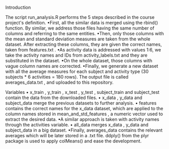 Introduction

The script  run_analysis.R performs the 5 steps described in the course project's definition.
•First, all the similar data is merged using the  rbind()  function. By similar, we address those files having the same number of columns and referring to the same entities.
•Then, only those columns with the mean and standard deviation measures are taken from the whole dataset. After extracting these columns, they are given the correct names, taken from  features.txt .
•As activity data is addressed with values 1:6, we take the activity names and IDs from  activity_labels.txt  and they are substituted in the dataset.
•On the whole dataset, those columns with vague column names are corrected.
•Finally, we generate a new dataset with all the average measures for each subject and activity type (30 subjects * 6 activities = 180 rows). The output file is called  averages_data.txt , and uploaded to this repository.

Variables
• x_train ,  y_train ,  x_test ,  y_test ,  subject_train  and  subject_test  contain the data from the downloaded files.
• x_data ,  y_data  and  subject_data  merge the previous datasets to further analysis.
• features  contains the correct names for the  x_data  dataset, which are applied to the column names stored in  mean_and_std_features , a numeric vector used to extract the desired data.
•A similar approach is taken with activity names through the  activities  variable.
• all_data  merges  x_data ,  y_data  and  subject_data  in a big dataset.
•Finally,  averages_data  contains the relevant averages which will be later stored in a  .txt  file.  ddply()  from the plyr package is used to apply  colMeans()  and ease the development.
